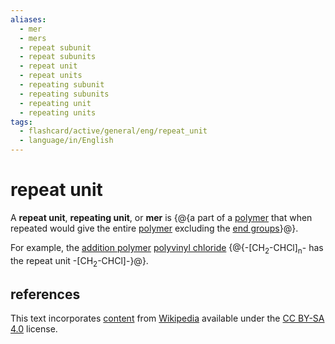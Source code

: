 ```yaml
---
aliases:
  - mer
  - mers
  - repeat subunit
  - repeat subunits
  - repeat unit
  - repeat units
  - repeating subunit
  - repeating subunits
  - repeating unit
  - repeating units
tags:
  - flashcard/active/general/eng/repeat_unit
  - language/in/English
---
```


# repeat unit

A __repeat unit__, __repeating unit__, or __mer__ is {@{a part of a [polymer](polymer.md) that when repeated would give the entire [polymer](polymer.md) excluding the [end groups](end%20group.md)}@}. <!--SR:!2029-12-23,1767,290-->

For example, the [addition polymer](addition%20polymer.md) [polyvinyl chloride](polyvinyl%20chloride.md) {@{-\[CH<sub>2</sub>-CHCl\]<sub>n</sub>- has the repeat unit -\[CH<sub>2</sub>-CHCl\]-}@}. <!--SR:!2025-12-07,708,290-->

## references

This text incorporates [content](https://en.wikipedia.org/wiki/repeat_unit) from [Wikipedia](Wikipedia.md) available under the [CC BY-SA 4.0](https://creativecommons.org/licenses/by-sa/4.0/) license.
